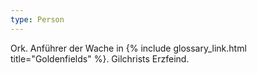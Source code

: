 ```yaml
---
type: Person
---
```


Ork. Anführer der Wache in {% include glossary_link.html title="Goldenfields" %}. Gilchrists
Erzfeind.
